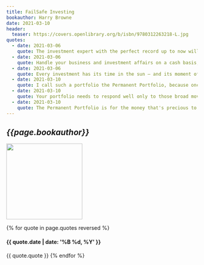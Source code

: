```yaml
---
title: FailSafe Investing
bookauthor: Harry Browne
date: 2021-03-10
header:
  teaser: https://covers.openlibrary.org/b/isbn/9780312263218-L.jpg
quotes:
  - date: 2021-03-06
    quote: The investment expert with the perfect record up to now will lose his touch as soon as you start acting on his advice.
  - date: 2021-03-06
    quote: Handle your business and investment affairs on a cash basis, and it's virtually impossible to lose everything — no matter what might happen in the world — especially if you follow the other rules in this book.
  - date: 2021-03-06
    quote: Every investment has its time in the sun — and its moment of shame. • Precious metals ruled the roost in the 1970s, while stocks and bonds were in disgrace. • Gold and silver became the losers of the 1980s, while stocks and bonds multiplied their value. • Real estate was a big winner in the 1970s, but lost its luster when the tax rules changed in 1986. No one investment is good for all times. Even U.S. Treasury bills can lose real value during times of inflation.
  - date: 2021-03-10
    quote: I call such a portfolio the Permanent Portfolio, because once you set it up, you never need to reconsider the investment mix — even if your outlook for the future changes. You leave it alone — to hold the same investments, in the same proportions, permanently. You don’t change the proportions as you, your friends, or investment gurus change their minds about the future.
  - date: 2021-03-10
    quote: Your portfolio needs to respond well only to those broad movements. And they fit into four general categories&#58; 1. Prosperity&#58; A period during which living standards are rising, the economy is growing, business is thriving, interest rates usually are falling, and unemployment is declining.2. Inflation&#58; A period when consumer prices generally are rising. They might be rising moderately (an inflation rate of 6% or so), rapidly (10% to 20% or so, as in the late 1970s), or at a runaway rate (25% or more). 3. Tight money or recession&#58; A period during which the growth of the supply of money in circulation slows down. This leaves people with less cash than they expected to have, which usually causes a recession — a period of poor economic conditions. 4. Deflation&#58; The opposite of inflation. Consumer prices decline and the purchasing power of money grows. In the past, deflation has usually triggered a depression — a prolonged period of very bad economic conditions, as in the 1930s.
  - date: 2021-03-10
    quote: The Permanent Portfolio is for the money that's precious to you — the capital you're counting on for retirement or to pass on to your heirs. I believe you should never take chances with that capital — never use a penny of it to bet on someone's forecast or to use market timing of any kind. But the Variable Portfolio (if you want to have one) is funded with money you've already decided you can afford to lose. Thus you can use it to try to build a big fortune or just to have fun — taking whatever chances you want, knowing that the worst possible loss won’t devastate you.
---
```

## *{{page.bookauthor}}*

<img width="200" src="{{ page.header.teaser }}"/>

{% for quote in page.quotes reversed %}
#### {{ quote.date | date: '%B %d, %Y' }}
{{ quote.quote }}
{% endfor %}
